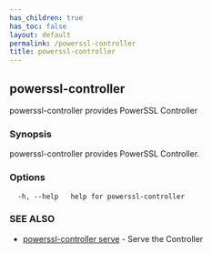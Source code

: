 ```yaml
---
has_children: true
has_toc: false
layout: default
permalink: /powerssl-controller
title: powerssl-controller
---
```

## powerssl-controller

powerssl-controller provides PowerSSL Controller

### Synopsis

powerssl-controller provides PowerSSL Controller.

### Options

```
  -h, --help   help for powerssl-controller
```

### SEE ALSO

* [powerssl-controller serve](/powerssl-controller/serve)	 - Serve the Controller

